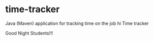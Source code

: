 # time-tracker
Java (Maven) application for tracking time on the job
hi
Time tracker

Good Night Students!!!
